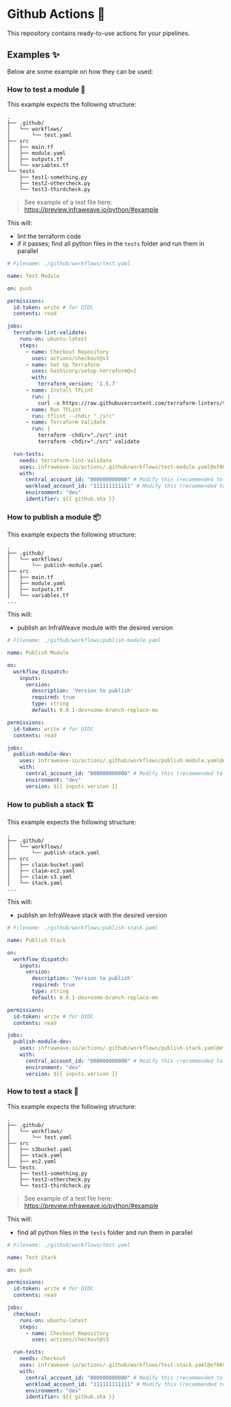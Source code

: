 # Github Actions 🚀

This repository contains ready-to-use actions for your pipelines.

## Examples ✨

Below are some example on how they can be used:

### How to test a module 🧪

This example expects the following structure:

```
.
├── .github/
│   └── workflows/
│       └── test.yaml
├── src
│   ├── main.tf
│   ├── module.yaml
│   ├── outputs.tf
│   └── variables.tf
└── tests
    ├── test1-something.py
    ├── test2-othercheck.py
    └── test3-thirdcheck.py
```

> See example of a test file here: https://preview.infraweave.io/python/#example

This will:
* lint the terraform code
* if it passes; find all python files in the `tests` folder and run them in parallel

```yaml
# Filename: ./github/workflows/test.yaml

name: Test Module

on: push

permissions:
  id-token: write # for OIDC
  contents: read

jobs:
  terraform-lint-validate:
    runs-on: ubuntu-latest
    steps:
      - name: Checkout Repository
        uses: actions/checkout@v3
      - name: Set Up Terraform
        uses: hashicorp/setup-terraform@v2
        with:
          terraform_version: '1.5.7'
      - name: Install TFLint
        run: |
          curl -s https://raw.githubusercontent.com/terraform-linters/tflint/master/install_linux.sh | bash
      - name: Run TFLint
        run: tflint --chdir "./src"
      - name: Terraform Validate
        run: |
          terraform -chdir="./src" init
          terraform -chdir="./src" validate

  run-tests:
    needs: terraform-lint-validate
    uses: infraweave-io/actions/.github/workflows/test-module.yaml@ef869e65603a607d7bda29e6e298e107dcac54de # v0.0.84
    with:
      central_account_id: "000000000000" # Modify this (recommended to use a variable)
      workload_account_id: "111111111111" # Modify this (recommended to use a variable)
      environment: "dev"
      identifier: ${{ github.sha }}

```

### How to publish a module 📦

This example expects the following structure:

```
.
├── .github/
│   └── workflows/
│       └── publish-module.yaml
├── src
│   ├── main.tf
│   ├── module.yaml
│   ├── outputs.tf
│   └── variables.tf
...
```

This will:
* publish an InfraWeave module with the desired version

```yaml
# Filename: ./github/workflows/publish-module.yaml

name: Publish Module

on:
  workflow_dispatch:
    inputs:
      version:
        description: 'Version to publish'
        required: true
        type: string
        default: 0.0.1-dev+some-branch-replace-me

permissions:
  id-token: write # for OIDC
  contents: read

jobs:
  publish-module-dev:
    uses: infraweave-io/actions/.github/workflows/publish-module.yaml@ef869e65603a607d7bda29e6e298e107dcac54de # v0.0.84
    with:
      central_account_id: "000000000000" # Modify this (recommended to use a variable)
      environment: "dev"
      version: ${{ inputs.version }}
```

### How to publish a stack 🏗️

This example expects the following structure:

```
.
├── .github/
│   └── workflows/
│       └── publish-stack.yaml
├── src
│   ├── claim-bucket.yaml
│   ├── claim-ec2.yaml
│   ├── claim-s3.yaml
│   └── stack.yaml
...
```

This will:
* publish an InfraWeave stack with the desired version

```yaml
# Filename: ./github/workflows/publish-stack.yaml

name: Publish Stack

on:
  workflow_dispatch:
    inputs:
      version:
        description: 'Version to publish'
        required: true
        type: string
        default: 0.0.1-dev+some-branch-replace-me

permissions:
  id-token: write # for OIDC
  contents: read

jobs:
  publish-module-dev:
    uses: infraweave-io/actions/.github/workflows/publish-stack.yaml@ef869e65603a607d7bda29e6e298e107dcac54de # v0.0.84
    with:
      central_account_id: "000000000000" # Modify this (recommended to use a variable)
      environment: "dev"
      version: ${{ inputs.version }}

```


### How to test a stack 🧪

This example expects the following structure:

```
.
├── .github/
│   └── workflows/
│       └── test.yaml
├── src
│   ├── s3bucket.yaml
│   ├── stack.yaml
│   ├── ec2.yaml
└── tests
    ├── test1-something.py
    ├── test2-othercheck.py
    └── test3-thirdcheck.py
```

> See example of a test file here: https://preview.infraweave.io/python/#example

This will:
* find all python files in the `tests` folder and run them in parallel

```yaml
# Filename: ./github/workflows/test.yaml

name: Test Stack

on: push

permissions:
  id-token: write # for OIDC
  contents: read

jobs:
  checkout:
    runs-on: ubuntu-latest
    steps:
      - name: Checkout Repository
        uses: actions/checkout@v3

  run-tests:
    needs: checkout
    uses: infraweave-io/actions/.github/workflows/test-stack.yaml@ef869e65603a607d7bda29e6e298e107dcac54de # v0.0.84
    with:
      central_account_id: "000000000000" # Modify this (recommended to use a variable)
      workload_account_id: "111111111111" # Modify this (recommended to use a variable)
      environment: "dev"
      identifier: ${{ github.sha }}

```